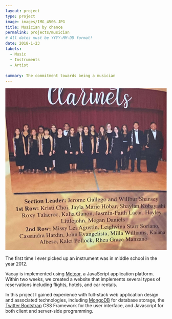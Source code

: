 ```yaml
---
layout: project
type: project
image: images/IMG_4506.JPG
title: Musician by chance
permalink: projects/musician
# All dates must be YYYY-MM-DD format!
date: 2018-1-23
labels:
  - Music
  - Instruments
  - Artist
  
summary: The commitment towards being a musician
---
```


<img class="ui medium right floated rounded image" src="../images/Band.pdf">

The first time I ever picked up an instrument was in middle school in the year 2012. 

Vacay is implemented using [Meteor](http://meteor.com), a JavaScript application platform. Within two weeks, we created a website that implements several types of reservations including flights, hotels, and car rentals.

In this project I gained experience with full-stack web application design and associated technologies, including [MongoDB](http://mongodb.com) for database storage, the [Twitter Bootstrap](http://getbootstrap.com/) CSS Framework for the user interface, and Javascript for both client and server-side programming. 
 
